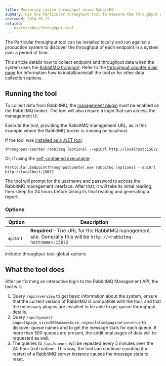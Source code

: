 ```yaml
---
title: Measuring system throughput using RabbitMQ
summary: Use the Particular throughput tool to measure the throughput of an NServiceBus system.
reviewed: 2024-05-22
related:
  - nservicebus/throughput-tool
---
```


The Particular throughput tool can be installed locally and run against a production system to discover the throughput of each endpoint in a system over a period of time.

This article details how to collect endpoint and throughput data when the system uses the [RabbitMQ transport](/transports/rabbitmq/). Refer to the [throughput counter main page](throughput-counter-tool.md) for information how to install/uninstall the tool or for other data collection options.

## Running the tool

To collect data from RabbitMQ, the [management plugin](https://www.rabbitmq.com/management.html) must be enabled on the RabbitMQ broker. The tool will also require a login that can access the management UI.

Execute the tool, providing the RabbitMQ management URL, as in this example where the RabbitMQ broker is running on localhost.

If the tool was [installed as a .NET tool](/nservicebus/throughput-tool/throughput-counter-tool.md#installation-net-tool-recommended):

```shell
throughput-counter rabbitmq [options] --apiUrl http://localhost:15672
```

Or, if using the [self-contained executable](/nservicebus/throughput-tool/throughput-counter-tool.md#installation-self-contained-executable):

```shell
Particular.EndpointThroughputCounter.exe rabbitmq [options] --apiUrl http://localhost:15672
```

The tool will prompt for the username and password to access the RabbitMQ management interface. After that, it will take its initial reading, then sleep for 24 hours before taking its final reading and generating a report.

### Options

| Option                  | Description                                                                                                        |
| ----------------------- | ------------------------------------------------------------------------------------------------------------------ |
| <nobr>`--apiUrl`</nobr> | **Required** – The URL for the RabbitMQ management site. Generally this will be `http://<rabbitmq-hostname>:15672` |

include: throughput-tool-global-options

## What the tool does

After performing an interactive login to the RabbitMQ Management API, the tool will:

1. Query `/api/overview` to get basic information about the system, ensure that the current version of RabbitMQ is compatible with the tool, and that the necessary plugins are installed to be able to get queue throughput details.
2. Query `/api/queues?page=1&page_size=500&name=&use_regex=false&pagination=true` to discover queue names and to get the message stats for each queue. If more than 500 queues are present, the additional pages of data will be requested as well.
3. The queries to `/api/queues` will be repeated every 5 minutes over the 24-hour tool runtime. This way, the tool can continue counting if a restart of a RabbitMQ server instance causes the message stats to reset.
